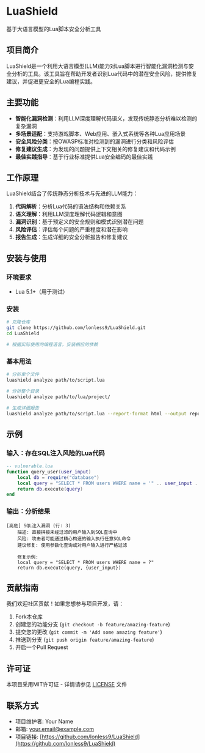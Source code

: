 # LuaShield

基于大语言模型的Lua脚本安全分析工具

## 项目简介

LuaShield是一个利用大语言模型(LLM)能力对Lua脚本进行智能化漏洞检测与安全分析的工具。该工具旨在帮助开发者识别Lua代码中的潜在安全风险，提供修复建议，并促进更安全的Lua编程实践。

## 主要功能

- **智能化漏洞检测**：利用LLM深度理解代码语义，发现传统静态分析难以检测的复杂漏洞
- **多场景适配**：支持游戏脚本、Web应用、嵌入式系统等各种Lua应用场景
- **安全风险分类**：按OWASP标准对检测到的漏洞进行分类和风险评估
- **修复建议生成**：为发现的问题提供上下文相关的修复建议和代码示例
- **最佳实践指导**：基于行业标准提供Lua安全编码的最佳实践

## 工作原理

LuaShield结合了传统静态分析技术与先进的LLM能力：

1. **代码解析**：分析Lua代码的语法结构和依赖关系
2. **语义理解**：利用LLM深度理解代码逻辑和意图
3. **漏洞识别**：基于预定义的安全规则和模式识别潜在问题
4. **风险评估**：评估每个问题的严重程度和潜在影响
5. **报告生成**：生成详细的安全分析报告和修复建议

## 安装与使用

### 环境要求

- Lua 5.1+（用于测试）

### 安装

```bash
# 克隆仓库
git clone https://github.com/lonless9/LuaShield.git
cd LuaShield

# 根据实际使用的编程语言，安装相应的依赖
```

### 基本用法

```bash
# 分析单个文件
luashield analyze path/to/script.lua

# 分析整个目录
luashield analyze path/to/lua/project/

# 生成详细报告
luashield analyze path/to/script.lua --report-format html --output report.html
```

## 示例

### 输入：存在SQL注入风险的Lua代码

```lua
-- vulnerable.lua
function query_user(user_input)
    local db = require("database")
    local query = "SELECT * FROM users WHERE name = '" .. user_input .. "'"
    return db.execute(query)
end
```

### 输出：分析结果

```
[高危] SQL注入漏洞 (行: 3)
    描述: 直接拼接未经过滤的用户输入到SQL查询中
    风险: 攻击者可能通过精心构造的输入执行任意SQL命令
    建议修复: 使用参数化查询或对用户输入进行严格过滤
    
    修复示例:
    local query = "SELECT * FROM users WHERE name = ?"
    return db.execute(query, {user_input})
```

## 贡献指南

我们欢迎社区贡献！如果您想参与项目开发，请：

1. Fork本仓库
2. 创建您的功能分支 (`git checkout -b feature/amazing-feature`)
3. 提交您的更改 (`git commit -m 'Add some amazing feature'`)
4. 推送到分支 (`git push origin feature/amazing-feature`)
5. 开启一个Pull Request

## 许可证

本项目采用MIT许可证 - 详情请参见 [LICENSE](LICENSE) 文件

## 联系方式

- 项目维护者: Your Name
- 邮箱: your.email@example.com
- 项目链接: [https://github.com/lonless9/LuaShield](https://github.com/lonless9/LuaShield) 